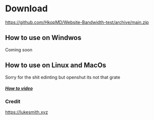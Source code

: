 # Download
https://github.com/HkopMD/Website-Bandwidth-test/archive/main.zip




## How to use on Windwos

Coming soon


## How to use on Linux and MacOs

Sorry for the shit edinting but openshut its not that grate 

##### [How to video](https://hkopmd.github.io/Website-Bandwidth-test/How-to-no-Linux-and-MacOs.mp4)


### Credit 

https://lukesmith.xyz
